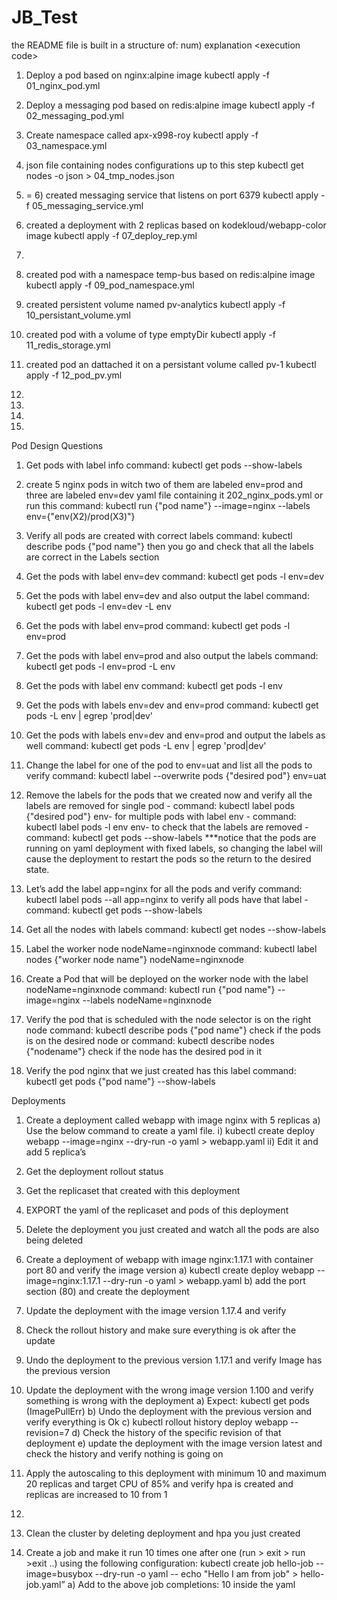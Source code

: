 # JB_Test
the README file is built in a structure of:
num) explanation
\<execution code\>


1) Deploy a pod based on nginx:alpine image
kubectl apply -f 01_nginx_pod.yml

2) Deploy a messaging pod based on redis:alpine image
kubectl apply -f 02_messaging_pod.yml

3) Create namespace called apx-x998-roy
kubectl apply -f 03_namespace.yml

4) json file containing nodes configurations up to this step
kubectl get nodes -o json > 04_tmp_nodes.json

5) = 6) created messaging service that listens on port 6379
kubectl apply -f 05_messaging_service.yml

7) created a deployment with 2 replicas based on kodekloud/webapp-color image
kubectl apply -f 07_deploy_rep.yml

8) 

9) created pod with a namespace temp-bus based on redis:alpine image
kubectl apply -f 09_pod_namespace.yml

10) created persistent volume named pv-analytics
kubectl apply -f 10_persistant_volume.yml

11) created pod with a volume of type emptyDir
kubectl apply -f 11_redis_storage.yml

12) created pod an dattached it on a persistant volume called pv-1
kubectl apply -f 12_pod_pv.yml

13) 

14) 

15) 

16) 

Pod Design Questions

1) Get pods with label info
command: kubectl get pods --show-labels

2) create 5 nginx pods in witch two of them are labeled env=prod and three are labeled env=dev
yaml file containing it 202_nginx_pods.yml
or run this command: kubectl run {"pod name"} --image=nginx --labels env={"env(X2)/prod(X3)"}

3) Verify all pods are created with correct labels
command: kubectl describe pods {"pod name"}
then you go and check that all the labels are correct in the Labels section

4) Get the pods with label env=dev
command: kubectl get pods -l env=dev

5) Get the pods with label env=dev and also output the label
command: kubectl get pods -l env=dev -L env

6) Get the pods with label env=prod
command: kubectl get pods -l env=prod

7) Get the pods with label env=prod and also output the labels
command: kubectl get pods -l env=prod -L env

8) Get the pods with label env
command: kubectl get pods -l env

9) Get the pods with labels env=dev and env=prod
command: kubectl get pods -L env | egrep 'prod|dev'

10) Get the pods with labels env=dev and env=prod and output the labels as well
command: kubectl get pods -L env | egrep 'prod|dev'

11) Change the label for one of the pod to env=uat and list all the pods to verify
command: kubectl label --overwrite pods {"desired pod"} env=uat

12) Remove the labels for the pods that we created now and verify all the labels are removed
for single pod - command: kubectl label pods {"desired pod"} env-
for multiple pods with label env - command: kubectl label pods -l env env-
to check that the labels are removed - command: kubectl get pods --show-labels
***notice that the pods are running on yaml deployment with fixed labels, so changing the label will cause the deployment to restart the pods so the return to the desired state.

13) Let’s add the label app=nginx for all the pods and verify 
command: kubectl label pods --all app=nginx
to verify all pods have that label - command: kubectl get pods --show-labels

14) Get all the nodes with labels
command: kubectl get nodes --show-labels

15) Label the worker node nodeName=nginxnode
command: kubectl label nodes {"worker node name"} nodeName=nginxnode         

16) Create a Pod that will be deployed on the worker node with the label nodeName=nginxnode
command: kubectl run {"pod name"} --image=nginx --labels nodeName=nginxnode

17) Verify the pod that is scheduled with the node selector is on the right node
command: kubectl describe pods {"pod name"}
check if the pods is on the desired node
or command: kubectl describe nodes {"nodename"}
check if the node has the desired pod in it

18) Verify the pod nginx that we just created has this label
command: kubectl get pods {"pod name"} --show-labels


Deployments

1) Create a deployment called webapp with image nginx with 5 replicas
a) Use the below command to create a yaml file.
i) kubectl create deploy webapp --image=nginx --dry-run -o yaml >
webapp.yaml
ii) Edit it and add 5 replica’s

2) Get the deployment rollout status

3) Get the replicaset that created with this deployment

4) EXPORT the yaml of the replicaset and pods of this deployment

5) Delete the deployment you just created and watch all the pods are also being
deleted

6) Create a deployment of webapp with image nginx:1.17.1 with container port 80 and
verify the image version
a) kubectl create deploy webapp --image=nginx:1.17.1 --dry-run -o yaml >
webapp.yaml
b) add the port section (80) and create the deployment

7) Update the deployment with the image version 1.17.4 and verify

8) Check the rollout history and make sure everything is ok after the update

9) Undo the deployment to the previous version 1.17.1 and verify Image has the
previous version

10) Update the deployment with the wrong image version 1.100 and verify something is
wrong with the deployment
a) Expect: kubectl get pods (ImagePullErr)
b) Undo the deployment with the previous version and verify everything is Ok
c) kubectl rollout history deploy webapp --revision=7
d) Check the history of the specific revision of that deployment
e) update the deployment with the image version latest and check the history
and verify nothing is going on

11) Apply the autoscaling to this deployment with minimum 10 and maximum 20 replicas
and target CPU of 85% and verify hpa is created and replicas are increased to 10
from 1

12.

13) Clean the cluster by deleting deployment and hpa you just created

14) Create a job and make it run 10 times one after one (run > exit > run >exit ..) using
the following configuration:
kubectl create job hello-job --image=busybox --dry-run -o yaml -- echo "Hello I am
from job" > hello-job.yaml”
a) Add to the above job completions: 10 inside the yaml

